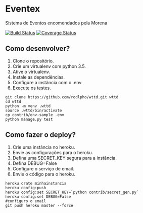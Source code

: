 # Eventex

Sistema de Eventos encomendados pela Morena

[![Build Status](https://travis-ci.org/rodlpho/wttd.svg?branch=master)](https://travis-ci.org/rodlpho/wttd)
[![Coverage Status](https://coveralls.io/repos/github/rodlpho/wttd/badge.svg)](https://coveralls.io/github/rodlpho/wttd)
## Como desenvolver?

1. Clone o repositório.
2. Crie um virtualenv com python 3.5.
3. Ative o virtualenv.
4. Instale as dependências.
5. Configure a instância com o .env
6. Execute os testes.

```console
git clone https://github.com/rodlpho/wttd.git wttd
cd wttd
python -m venv .wttd
source .wttd/bin/activate
cp contrib/env-sample .env
python manage.py test
```

## Como fazer o deploy?

1. Crie uma instância no heroku.
2. Envie as configurações para o heroku.
3. Defina uma SECRET_KEY segura para a instância.
4. Defina DEBUG=False
5. Configure o serviço de email.
6. Envie o código para o heroku.

```console
heroku crate minhainstancia
heroku config:push
heroku config:set SECRET_KEY=`python contrib/secret_gen.py`
heroku config:set DEBUG=False
#configuro o email
git push heroku master --force
```